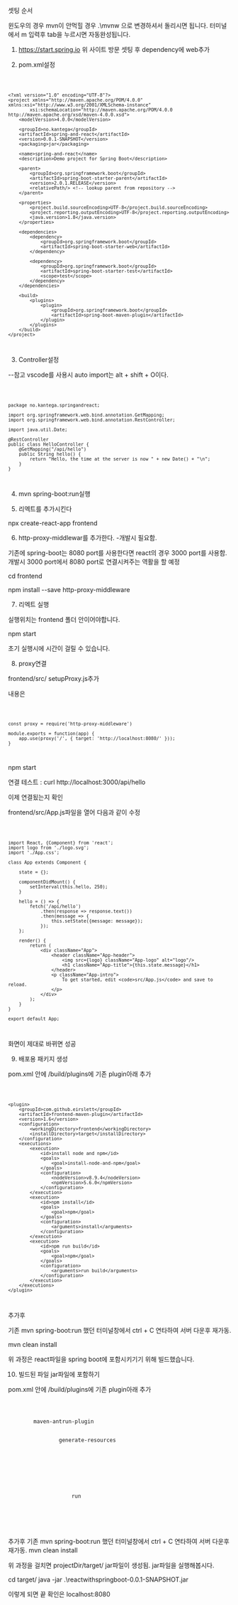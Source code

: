 셋팅 순서

윈도우의 경우 mvn이 안먹힐 경우 .\mvnw 으로 변경하셔서 돌리시면 됩니다. 터미널에서 m 입력후 tab을 누르시면 자동완성됩니다.

1. https://start.spring.io
위 사이트 방문 셋팅 후 dependency에 web추가

2. pom.xml설정

<code>
    
    <?xml version="1.0" encoding="UTF-8"?>
    <project xmlns="http://maven.apache.org/POM/4.0.0" xmlns:xsi="http://www.w3.org/2001/XMLSchema-instance"
            xsi:schemaLocation="http://maven.apache.org/POM/4.0.0 http://maven.apache.org/xsd/maven-4.0.0.xsd">
        <modelVersion>4.0.0</modelVersion>

        <groupId>no.kantega</groupId>
        <artifactId>spring-and-react</artifactId>
        <version>0.0.1-SNAPSHOT</version>
        <packaging>jar</packaging>

        <name>spring-and-react</name>
        <description>Demo project for Spring Boot</description>

        <parent>
            <groupId>org.springframework.boot</groupId>
            <artifactId>spring-boot-starter-parent</artifactId>
            <version>2.0.1.RELEASE</version>
            <relativePath/> <!-- lookup parent from repository -->
        </parent>

        <properties>
            <project.build.sourceEncoding>UTF-8</project.build.sourceEncoding>
            <project.reporting.outputEncoding>UTF-8</project.reporting.outputEncoding>
            <java.version>1.8</java.version>
        </properties>

        <dependencies>
            <dependency>
                <groupId>org.springframework.boot</groupId>
                <artifactId>spring-boot-starter-web</artifactId>
            </dependency>

            <dependency>
                <groupId>org.springframework.boot</groupId>
                <artifactId>spring-boot-starter-test</artifactId>
                <scope>test</scope>
            </dependency>
        </dependencies>

        <build>
            <plugins>
                <plugin>
                    <groupId>org.springframework.boot</groupId>
                    <artifactId>spring-boot-maven-plugin</artifactId>
                </plugin>
            </plugins>
        </build>
    </project>

</code>

3. Controller설정

--참고 vscode를 사용시 auto import는 alt + shift + O이다.

<code>
    
    package no.kantega.springandreact;

    import org.springframework.web.bind.annotation.GetMapping;
    import org.springframework.web.bind.annotation.RestController;

    import java.util.Date;

    @RestController
    public class HelloController {
        @GetMapping("/api/hello")
        public String hello() {
            return "Hello, the time at the server is now " + new Date() + "\n";
        }
    }
    
</code>

4. mvn spring-boot:run실행

5. 리엑트를 추가시킨다

npx create-react-app frontend

6. http-proxy-middlewar를 추가한다. -개발시 필요함.

기존에 spring-boot는 8080 port를 사용한다면 react의 경우 3000 port를 사용함. 개발시 3000 port에서 8080 port로 연결시켜주는 역활을 할 예정

cd frontend 

npm install --save http-proxy-middleware

7. 리엑트 실행

실행위치는 frontend 폴더 안이어야합니다.

npm start

초기 실행시에 시간이 걸릴 수 있습니다.

8. proxy연결

frontend/src/ setupProxy.js추가

내용은

<code>
    
    const proxy = require('http-proxy-middleware')

    module.exports = function(app) {
        app.use(proxy('/', { target: 'http://localhost:8080/' }));
    }
    
</code>

npm start

연결 테스트 : curl http://localhost:3000/api/hello

이제 연결됬는지 확인

frontend/src/App.js파일을 열어 다음과 같이 수정

<code>
    
    import React, {Component} from 'react';
    import logo from './logo.svg';
    import './App.css';

    class App extends Component {

        state = {};

        componentDidMount() {
            setInterval(this.hello, 250);
        }

        hello = () => {
            fetch('/api/hello')
                .then(response => response.text())
                .then(message => {
                    this.setState({message: message});
                });
        };

        render() {
            return (
                <div className="App">
                    <header className="App-header">
                        <img src={logo} className="App-logo" alt="logo"/>
                        <h1 className="App-title">{this.state.message}</h1>
                    </header>
                    <p className="App-intro">
                        To get started, edit <code>src/App.js</code> and save to reload.
                    </p>
                </div>
            );
        }
    }

    export default App;
    
</code>

화면이 제대로 바뀌면 성공

9. 배포용 패키지 생성

pom.xml 안에 /build/plugins에 기존 plugin아래 추가

<code>
    
    <plugin>
        <groupId>com.github.eirslett</groupId>
        <artifactId>frontend-maven-plugin</artifactId>
        <version>1.6</version>
        <configuration>
            <workingDirectory>frontend</workingDirectory>
            <installDirectory>target</installDirectory>
        </configuration>
        <executions>
            <execution>
                <id>install node and npm</id>
                <goals>
                    <goal>install-node-and-npm</goal>
                </goals>
                <configuration>
                    <nodeVersion>v8.9.4</nodeVersion>
                    <npmVersion>5.6.0</npmVersion>
                </configuration>
            </execution>
            <execution>
                <id>npm install</id>
                <goals>
                    <goal>npm</goal>
                </goals>
                <configuration>
                    <arguments>install</arguments>
                </configuration>
            </execution>
            <execution>
                <id>npm run build</id>
                <goals>
                    <goal>npm</goal>
                </goals>
                <configuration>
                    <arguments>run build</arguments>
                </configuration>
            </execution>
        </executions>
    </plugin>
    
</code>

추가후 

기존 mvn spring-boot:run 했던 터미널창에서 ctrl + C 연타하여 서버 다운후 재가동.

mvn clean install

위 과정은 react파일을 spring boot에 포함시키기기 위해 빌드했습니다.

10. 빌드된 파일 jar파일에 포함하기

pom.xml 안에 /build/plugins에 기존 plugin아래 추가

<pre><code>

    <plugin>
        <artifactId>maven-antrun-plugin</artifactId>
        <executions>
            <execution>
                <phase>generate-resources</phase>
                <configuration>
                    <target>
                        <copy todir="${project.build.directory}/classes/public">
                            <fileset dir="${project.basedir}/frontend/build"/>
                        </copy>
                    </target>
                </configuration>
                <goals>
                    <goal>run</goal>
                </goals>
            </execution>
        </executions>
    </plugin>
    
</code></pre>
추가후 
기존 mvn spring-boot:run 했던 터미널창에서 ctrl + C 연타하여 서버 다운후 재가동.
mvn clean install

위 과정을 걸치면 projectDir/target/ jar파일이 생성됨.
jar파일을 실행해봅시다.

cd target/
java -jar .\reactwithspringboot-0.0.1-SNAPSHOT.jar

이렇게 되면 끝
확인은 localhost:8080
